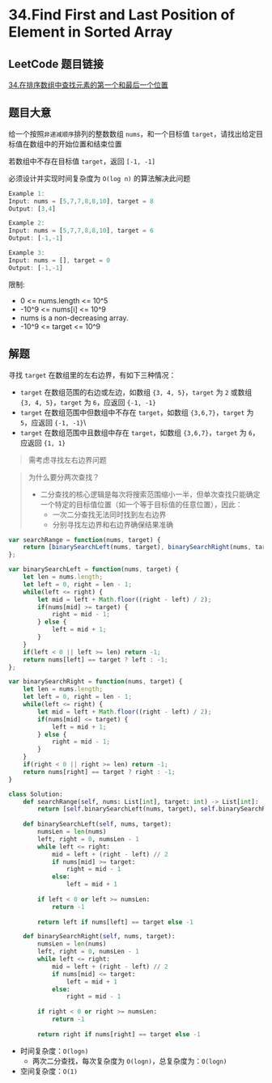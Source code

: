# 34.Find First and Last Position of Element in Sorted Array

## LeetCode 题目链接

[34.在排序数组中查找元素的第一个和最后一个位置](https://leetcode.cn/problems/find-first-and-last-position-of-element-in-sorted-array/)

## 题目大意

给一个按照`非递减顺序`排列的整数数组 `nums`，和一个目标值 `target`，请找出给定目标值在数组中的开始位置和结束位置

若数组中不存在目标值 `target`，返回 `[-1, -1]`

必须设计并实现时间复杂度为 `O(log n)` 的算法解决此问题

```js
Example 1:
Input: nums = [5,7,7,8,8,10], target = 8
Output: [3,4]

Example 2:
Input: nums = [5,7,7,8,8,10], target = 6
Output: [-1,-1]

Example 3:
Input: nums = [], target = 0
Output: [-1,-1]
```

限制:
- 0 <= nums.length <= 10^5
- -10^9 <= nums[i] <= 10^9
- nums is a non-decreasing array.
- -10^9 <= target <= 10^9

## 解题

寻找 `target` 在数组里的左右边界，有如下三种情况：  
- `target` 在数组范围的右边或左边，如数组 `{3, 4, 5}`，`target` 为 `2` 或数组 `{3, 4, 5}`，`target` 为 `6`，应返回 `{-1, -1}`
- `target` 在数组范围中但数组中不存在 `target`，如数组 `{3,6,7}`，`target` 为 `5`，应返回 `{-1, -1}`\
- `target` 在数组范围中且数组中存在 `target`，如数组 `{3,6,7}`，`target` 为 `6`，应返回 `{1, 1}`

> 需考虑寻找左右边界问题  

> 为什么要分两次查找？
> - 二分查找的核心逻辑是每次将搜索范围缩小一半，但单次查找只能确定一个特定的目标值位置（如一个等于目标值的任意位置），因此：
>   - 一次二分查找无法同时找到左右边界
>   - 分别寻找左边界和右边界确保结果准确

```js
var searchRange = function(nums, target) {
    return [binarySearchLeft(nums, target), binarySearchRight(nums, target)];
};

var binarySearchLeft = function(nums, target) {
    let len = nums.length;
    let left = 0, right = len - 1;
    while(left <= right) {
        let mid = left + Math.floor((right - left) / 2);
        if(nums[mid] >= target) {
            right = mid - 1;
        } else {
            left = mid + 1;
        }
    }
    if(left < 0 || left >= len) return -1;
    return nums[left] == target ? left : -1;
};

var binarySearchRight = function(nums, target) {
    let len = nums.length;
    let left = 0, right = len - 1;
    while(left <= right) {
        let mid = left + Math.floor((right - left) / 2);
        if(nums[mid] <= target) {
            left = mid + 1;
        } else {
            right = mid - 1;
        }
    }
    if(right < 0 || right >= len) return -1;
    return nums[right] == target ? right : -1;
}
```
```python
class Solution:
    def searchRange(self, nums: List[int], target: int) -> List[int]:
        return [self.binarySearchLeft(nums, target), self.binarySearchRight(nums, target)]
    
    def binarySearchLeft(self, nums, target):
        numsLen = len(nums)
        left, right = 0, numsLen - 1
        while left <= right:
            mid = left + (right - left) // 2
            if nums[mid] >= target:
                right = mid - 1
            else:
                left = mid + 1
            
        if left < 0 or left >= numsLen:
            return -1
        
        return left if nums[left] == target else -1

    def binarySearchRight(self, nums, target):
        numsLen = len(nums)
        left, right = 0, numsLen - 1
        while left <= right:
            mid = left + (right - left) // 2
            if nums[mid] <= target:
                left = mid + 1
            else:
                right = mid - 1
        
        if right < 0 or right >= numsLen:
            return -1
        
        return right if nums[right] == target else -1
```

- 时间复杂度：`O(logn)`
  - 两次二分查找，每次复杂度为 `O(logn)`，总复杂度为：`O(logn)`
- 空间复杂度：`O(1)`

